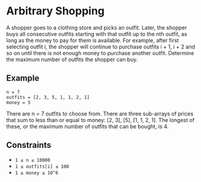 # Arbitrary Shopping


A shopper goes to a clothing store and picks an outfit. 
Later, the shopper buys all consecutive outfits starting with that outfit up to the nth outfit, as long as the money to pay for them is available. 
For example, after first selecting outfit i, the shopper will continue to purchase outfits i + 1, i + 2 and so on until there is not enough money to purchase another outfit. 
Determine the maximum number of outfits the shopper can buy.

## Example
    n = 7
    outfits = [2, 3, 5, 1, 1, 2, 1]
    money = 5

There are n = 7 outfits to choose from. There are three sub-arrays of prices that sum to less than or equal to money:
[2, 3], [5], [1, 1, 2, 1]. The longest of these, or the maximum number of outfits that can be bought, is 4.




## Constraints


- `1 ≤ n ≤ 10000`
- `1 ≤ outfits[i] ≤ 100`
- `1 ≤ money ≤ 10^6`